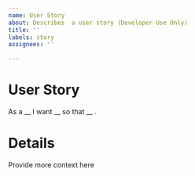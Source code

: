 ```yaml
---
name: User Story
about: Describes  a user story (Developer Use Only)
title: ''
labels: story
assignees: ''

---
```


# User Story
As a __ I want __ so that __ .

# Details
Provide more context here
